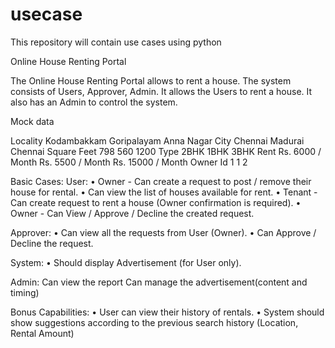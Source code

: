 # usecase
This repository will contain use cases using python

Online House Renting Portal

The Online House Renting Portal allows to rent a house. The system consists of Users, Approver, Admin. It allows the Users to rent a house. It also has an Admin to control the system.

Mock data

Locality	    Kodambakkam	   Goripalayam	          Anna Nagar
City	        Chennai      	 Madurai	              Chennai
Square Feet	  798	           560	                  1200
Type	        2BHK	         1BHK	                   3BHK
Rent	        Rs. 6000 / Month	Rs. 5500 / Month	Rs. 15000 / Month
Owner Id	    1	             1	                     2

Basic Cases:
User:
•	Owner - Can create a request to post / remove their house for rental.
•	Can view the list of houses available for rent.
•	Tenant - Can create request to rent a house (Owner confirmation is required).
•	Owner - Can View / Approve / Decline the created request.

Approver:
•	Can view all the requests from User (Owner).
•	Can Approve / Decline the request.

System:
•	Should display Advertisement (for User only).

Admin:
	Can view the report
Can manage the advertisement(content and timing) 

Bonus Capabilities:
•	User can view their history of rentals.
•	System should show suggestions according to the previous search history (Location, Rental Amount)
